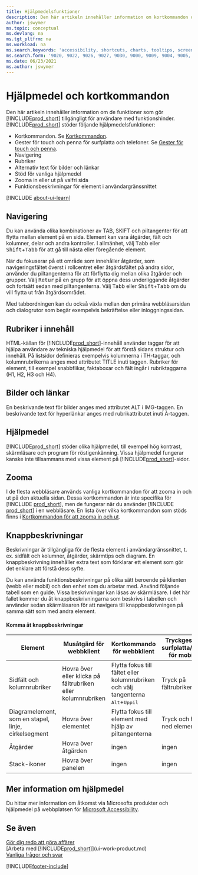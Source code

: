 ```yaml
---
title: Hjälpmedelsfunktioner
description: Den här artikeln innehåller information om kortkommandon och andra hjälpfunktioner i Business Central för personer med funktionshinder.
author: jswymer
ms.topic: conceptual
ms.devlang: na
ms.tgt_pltfrm: na
ms.workload: na
ms.search.keywords: 'accessibility, shortcuts, charts, tooltips, screen reader'
ms.search.form: '9020, 9022, 9026, 9027, 9030, 9000, 9009, 9004, 9005, 9024, 9006, 9007, 9010, 9016, 9017'
ms.date: 06/23/2021
ms.author: jswymer
---
```

# Hjälpmedel och kortkommandon

Den här artikeln innehåller information om de funktioner som gör [!INCLUDE[prod_short](includes/prod_short.md)] tillgängligt för användare med funktionshinder. [!INCLUDE[prod_short](includes/prod_short.md)] stöder följande hjälpmedelsfunktioner:  

- Kortkommandon. Se [Kortkommandon](keyboard-shortcuts.md).
- Gester för touch och penna för surfplatta och telefoner. Se [Gester för touch och penna](touch-gestures.md).
- Navigering  
- Rubriker  
- Alternativ text för bilder och länkar  
- Stöd för vanliga hjälpmedel 
- Zooma in eller ut på valfri sida
- Funktionsbeskrivningar för element i användargränssnittet

[!INCLUDE [about-ui-learn](includes/about-ui-learn.md)]

## <a name="Navigation"></a> Navigering
  
Du kan använda olika kombinationer av TAB, SKIFT och piltangenter för att flytta mellan element på en sida. Element kan vara åtgärder, fält och kolumner, delar och andra kontroller. I allmänhet, välj <kbd>Tabb</kbd> eller <kbd>Shift</kbd>+<kbd>Tabb</kbd> för att gå till nästa eller föregående element.

När du fokuserar på ett område som innehåller åtgärder, som navigeringsfältet överst i rollcentret eller åtgärdsfältet på andra sidor, använder du piltangenterna för att förflytta dig mellan olika åtgärder och grupper. Välj <kbd>Retur</kbd> på en grupp för att öppna dess underliggande åtgärder och fortsätt sedan med piltangenterna. Välj <kbd>Tabb</kbd> eller <kbd>Shift</kbd>+<kbd>Tabb</kbd> om du vill flytta ut från åtgärdsområdet.

Med tabbordningen kan du också växla mellan den primära webbläsarsidan och dialogrutor som begär exempelvis bekräftelse eller inloggningssidan.  

## <a name="Headings"></a> Rubriker i innehåll

HTML-källan för [!INCLUDE[prod_short](includes/prod_short.md)]-innehåll använder taggar för att hjälpa användare av tekniska hjälpmedel för att förstå sidans struktur och innehåll. På listsidor definieras exempelvis kolumnerna i TH-taggar, och kolumnrubrikerna anges med attributet TITLE inuti taggen. Rubriker för element, till exempel snabbflikar, faktaboxar och fält ingår i rubriktaggarna (H1, H2, H3 och H4).  

## <a name="Images"></a> Bilder och länkar

En beskrivande text för bilder anges med attributet ALT i IMG-taggen. En beskrivande text för hyperlänkar anges med rubrikattributet inuti A-taggen.  

## <a name="AssistiveTech"></a> Hjälpmedel

[!INCLUDE[prod_short](includes/prod_short.md)] stöder olika hjälpmedel, till exempel hög kontrast, skärmläsare och program för röstigenkänning. Vissa hjälpmedel fungerar kanske inte tillsammans med vissa element på [!INCLUDE[prod_short](includes/prod_short.md)]-sidor.  

## <a name="zoom"></a> Zooma

I de flesta webbläsare används vanliga kortkommandon för att zooma in och ut på den aktuella sidan. Dessa kortkommandon är inte specifika för [!INCLUDE [prod_short](includes/prod_short.md)], men de fungerar när du använder [!INCLUDE [prod_short](includes/prod_short.md)] i en webbläsare. En lista över vilka kortkommandon som stöds finns i [Kortkommandon för att zooma in och ut](keyboard-shortcuts.md#zoomshortcuts).

## Knappbeskrivningar

Beskrivningar är tillgängliga för de flesta element i användargränssnittet, t. ex. sidfält och kolumner, åtgärder, skärmtips och diagram. En knappbeskrivning innehåller extra text som förklarar ett element som gör det enklare att förstå dess syfte. 

Du kan använda funktionsbeskrivningar på olika sätt beroende på klienten (webb eller mobil) och den enhet som du arbetar med. Använd följande tabell som en guide. Vissa beskrivningar kan läsas av skärmläsare. I det här fallet kommer du åt knappbeskrivningarna som beskrivs i tabellen och använder sedan skärmläsaren för att navigera till knappbeskrivningen på samma sätt som med andra element.

#### Komma åt knappbeskrivningar

|Element|Musåtgärd för webbklient|Kortkommando för webbklient|Tryckgester på surfplatta/telefon för mobilapp|Stöd för skärmläsare|
|-------|-----------------|------------|--------------------------|---------------------|
|Sidfält och kolumnrubriker|Hovra över eller klicka på fältrubriken eller kolumnrubriken|Flytta fokus till fältet eller kolumnrubriken och välj tangenterna <kbd>Alt</kbd>+<kbd>Uppil</kbd>|Tryck på fältrubriken |ja|
|Diagramelement, som en stapel, linje, cirkelsegment|Hovra över elementet|Flytta fokus till element med hjälp av piltangenterna|Tryck och håll ned elementet|ja|
|Åtgärder|Hovra över åtgärden|ingen|ingen |nej|
|Stack-ikoner|Hovra över panelen |ingen|ingen|nej|


<!--
- With a mouse, hover over the element.
- With keyboard, press the Alt+Up Arrow keys.
- On a tablet or phone, tap and hold on the element. To learn about more gestures, see [Touch and Pen Gestures](touch-gestures.md)

-->

## Mer information om hjälpmedel

Du hittar mer information om åtkomst via Microsofts produkter och hjälpmedel på webbplatsen för [Microsoft Accessibility](https://go.microsoft.com/fwlink/?LinkId=262160).

## Se även

[Gör dig redo att göra affärer](ui-get-ready-business.md)  
[Arbeta med [!INCLUDE[prod_short](includes/prod_short.md)]](ui-work-product.md)  
[Vanliga frågor och svar](across-faq.yml)  

[!INCLUDE[footer-include](includes/footer-banner.md)]
